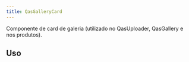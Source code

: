 ```yaml
---
title: QasGalleryCard
---
```


Componente de card de galeria (utilizado no QasUploader, QasGallery e nos produtos).

<doc-api file="gallery-card/QasGalleryCard" name="QasGalleryCard" />

## Uso

<doc-example file="QasGalleryCard/Basic" title="Básico" />
<doc-example file="QasGalleryCard/ExGridAndActionsMenu" title="Com QasActionsMenu e QasGridGenerator" />
<doc-example file="QasGalleryCard/ExDisable" title="Desabilitados" />
